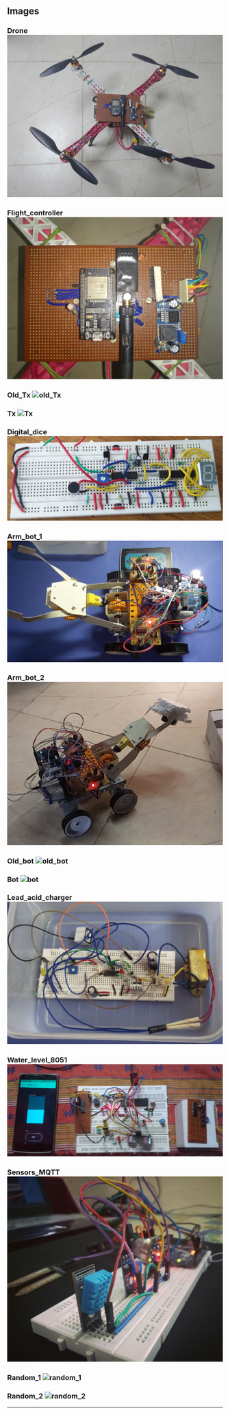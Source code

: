 ## Images

### Drone ![Drone](Drone.jpg)
### Flight_controller ![Flight_controller](Flight_controller.jpg)
### Old_Tx ![old_Tx](old_Tx.jpg)
### Tx ![Tx](Tx.png)
### Digital_dice ![digital_dice](digital_dice.jpg)
### Arm_bot_1 ![arm_bot_1](arm_bot_1.png)
### Arm_bot_2 ![arm_bot_2](arm_bot_2.png)
### Old_bot ![old_bot](old_bot.jpg)
### Bot ![bot](bot.jpg)
### Lead_acid_charger![lead_acid_charger](lead_acid_charger.png)
### Water_level_8051 ![water_level_8051](water_level_8051.jpg)
### Sensors_MQTT ![sensors_MQTT](sensors_MQTT.jpeg)
### Random_1 ![random_1](random_1.jpg)
### Random_2 ![random_2](random_2.jpg)





__________________________________________________________________________________________________________________
